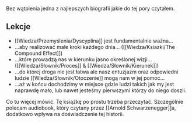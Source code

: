 Bez wątpienia jedna z najlepszych biografii jakie do tej pory czytałem.

## Lekcje
- [[Wiedza/Przemyślenia/Dyscyplina]] jest fundamentalnie ważna...
- ...aby realizować małe kroki każdego dnia... ([[Wiedza/Ksiazki/The Compound Effect]])
- ...które prowadzą nas w kierunku jasno określonej wizji... ([[Wiedza/Słownik/Proces]] & [[Wiedza/Słownik/Kierunek]])
- ...do której droga nie jest łatwa ale nasz entuzjazm oraz odpowiedni ludzie [[Wiedza/Słownik/Otoczenie]] mogą nam w jej pomoc...
- ...aż w końcu dochodzimy w miejsce gdzie ludzi takich jak my jest naprawdę mało, lub nawet jesteśmy pierwszymi którzy do niego doszli. 

Co tu więcej mówić. Tę książkę po prostu trzeba przeczytać. Szczególnie polecam audiobook, który czytany przez [[Arnold Schwarzenegger]]a, dodatkowo wpływa na doświadczenie tej historii.